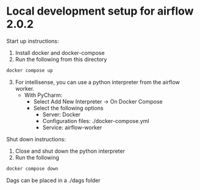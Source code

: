 # Local development setup for airflow 2.0.2

Start up instructions:
1. Install docker and docker-compose
2. Run the following from this directory

```bash
docker compose up
```

3. For intellisense, you can use a python interpreter from the airflow worker.
   - With PyCharm:
     - Select Add New Interpreter -> On Docker Compose
     - Select the following options
       - Server: Docker
       - Configuration files: ./docker-compose.yml
       - Service: airflow-worker

Shut down instructions:
1. Close and shut down the python interpreter
2. Run the following

```bash
docker compose down
```

Dags can be placed in a ./dags folder